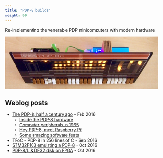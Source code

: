 ```yaml
---
title: "PDP-8 builds"
weight: 90
---
```


Re-implementing the venerable PDP minicomputers with modern hardware
<!--more-->

![](P2109205.jpg)

## Weblog posts

* [The PDP-8, half a century ago](https://jeelabs.org/2016/02/the-pdp-8-half-a-century-ago/) - Feb 2016
    * [Inside the PDP-8 hardware](https://jeelabs.org/article/1607a/)
    * [Computer peripherals in 1965](https://jeelabs.org/article/1607b/)
    * [Hey PDP-8, meet Raspberry Pi!](https://jeelabs.org/article/1607c/)
    * [Some amazing software feats](https://jeelabs.org/article/1607d/)
* [TFoC - PDP-8 in 256 lines of C](https://jeelabs.org/2016/09/tfoc---pdp-8-in-256-lines-of-c/) - Sep 2016
* [STM32F103 emulating a PDP-8](https://jeelabs.org/2016/10/stm32f103-emulating-a-pdp-8/) - Oct 2016
* [PDP-8/L & DF32 disk on FPGA](https://jeelabs.org/2016/10/pdp-8/l--df32-disk-on-fpga/) - Oct 2016

